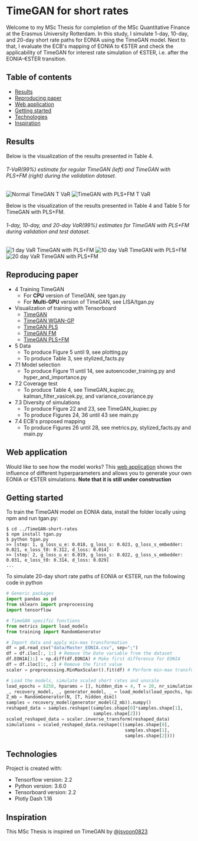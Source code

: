 # TimeGAN for short rates

Welcome to my MSc Thesis for completion of the MSc Quantitative Finance at the Erasmus University Rotterdam. In this study, I simulate 1-day, 10-day, and 20-day short rate paths for EONIA using the TimeGAN model. Next to that, I evaluate the ECB's mapping of EONIA to €STER and check the applicability of TimeGAN for interest rate simulation of €STER, i.e. after the EONIA-€STER transition.

## Table of contents
* [Results](#results)
* [Reproducing paper](#reproducing-paper)
* [Web application](#web-application)
* [Getting started](#getting-started)
* [Technologies](#technologies)
* [Inspiration](#inspiration)

## Results

Below is the visualization of the results presented in Table 4. 

###### T-VaR(99%) estimate for regular TimeGAN (left) and TimeGAN with PLS+FM (right) during the validation dataset.

![Normal TimeGAN T VaR](Figures/Normal_TimeGAN_T_VaR.gif) ![TimeGAN with PLS+FM T VaR](Figures/PLS_FM_TimeGAN_T_VaR.gif)

Below is the visualization of the results presented in Table 4 and Table 5 for TimeGAN with PLS+FM.

###### 1-day, 10-day, and 20-day VaR(99%) estimates for TimeGAN with PLS+FM during validation and test dataset.

![1 day VaR TimeGAN with PLS+FM](Figures/1_day_VaR_PLS_FM.gif) ![10 day VaR TimeGAN with PLS+FM](Figures/10_day_VaR_PLS_FM.gif) ![20 day VaR TimeGAN with PLS+FM](Figures/20_day_VaR_PLS_FM.gif)

## Reproducing paper

* 4 Training TimeGAN
  * For **CPU** version of TimeGAN, see tgan.py  
  * For **Multi-GPU** version of TimeGAN, see LISA/tgan.py
* Visualization of training with Tensorboard
  - [TimeGAN](https://tensorboard.dev/experiment/rCW95sn7TNabbXJY4a1gew)
  - [TimeGAN WGAN-GP](https://tensorboard.dev/experiment/vb0fQUArTyqoNIn8RTBgDA)
  - [TimeGAN PLS](https://tensorboard.dev/experiment/591rUg69R1GriM2cGjlP2Q)
  - [TimeGAN FM](https://tensorboard.dev/experiment/1fQKZdtRTPCED1GsEdpUOg)
  - [TimeGAN PLS+FM](https://tensorboard.dev/experiment/kqNuBA7aR96gB07zuM7z5g)
* 5 Data 
  * To produce Figure 5 until 9, see plotting.py  
  * To produce Table 3, see stylized_facts.py
* 7.1 Model selection
  * To produce Figure 11 until 14, see autoencoder_training.py and hyper_and_importance.py
* 7.2 Coverage test
  * To produce Table 4, see TimeGAN_kupiec.py, kalman_filter_vasicek.py, and variance_covariance.py 
* 7.3 Diversity of simulations
  * To produce Figure 22 and 23, see TimeGAN_kupiec.py
  * To produce Figures 24, 36 until 43 see main.py
* 7.4 ECB's proposed mapping
  * To produce Figures 26 until 28, see metrics.py, stylized_facts.py and main.py

## Web application

Would like to see how the model works? This [web application](https://timegan-short-rates.herokuapp.com/) shows the influence of different hyperparameters and allows you to generate your own EONIA or €STER simulations. **Note that it is still under construction**

## Getting started

To train the TimeGAN model on EONIA data, install the folder locally using npm and run tgan.py:

```
$ cd ../TimeGAN-short-rates
$ npm install tgan.py
$ python tgan.py
>> [step: 1, g_loss_u_e: 0.018, g_loss_s: 0.023, g_loss_s_embedder: 0.021, e_loss_t0: 0.312, d_loss: 0.014]
>> [step: 2, g_loss_u_e: 0.019, g_loss_s: 0.022, g_loss_s_embedder: 0.031, e_loss_t0: 0.314, d_loss: 0.029]
...
```

To simulate 20-day short rate paths of EONIA or €STER, run the following code in python

```python
# Generic packages
import pandas as pd
from sklearn import preprocessing
import tensorflow

# TimeGAN specific functions
from metrics import load_models
from training import RandomGenerator

# Import data and apply min-max transformation
df = pd.read_csv("data/Master_EONIA.csv", sep=";")
df = df.iloc[:, 1:] # Remove the Date variable from the dataset
df.EONIA[1:] = np.diff(df.EONIA) # Make first difference for EONIA
df = df.iloc[1:, :] # Remove the first value
scaler = preprocessing.MinMaxScaler().fit(df) # Perform min-max transformation

# Load the models, simulate scaled short rates and unscale
load_epochs = 8250, hparams = [], hidden_dim = 4, T = 20, nr_simulations = N
_, recovery_model, _, generator_model, _ = load_models(load_epochs, hparams, hidden_dim)
Z_mb = RandomGenerator(N, [T, hidden_dim])
samples = recovery_model(generator_model(Z_mb)).numpy()
reshaped_data = samples.reshape((samples.shape[0]*samples.shape[1], 
                                 samples.shape[2]))
scaled_reshaped_data = scaler.inverse_transform(reshaped_data)
simulations = scaled_reshaped_data.reshape(((samples.shape[0],
                                             samples.shape[1], 
                                             samples.shape[2])))    
```

## Technologies

Project is created with:
* Tensorflow version: 2.2
* Python version: 3.6.0
* Tensorboard version: 2.2
* Plotly Dash 1.16

## Inspiration

This MSc Thesis is inspired on TimeGAN by [@jsyoon0823](https://github.com/jsyoon0823/TimeGAN)
